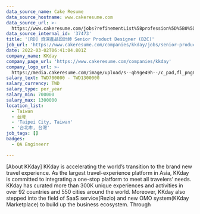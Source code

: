 ```yaml
---
data_source_name: Cake Resume
data_source_hostname: www.cakeresume.com
data_source_url: >-
  https://www.cakeresume.com/jobs?refinementList%5Bprofession%5D%5B0%5D=engineering_qa-engineer&refinementList%5Bsalary_currency%5D=TWD&range%5Bsalary_range%5D%5Bmin%5D=800096
data_source_internal_id: '37473'
title: '[RD] 資深產品設計師 Senior Product Designer (B2C)'
job_url: 'https://www.cakeresume.com/companies/kkday/jobs/senior-product-designer-54551a'
date: 2022-03-02T06:41:04.801Z
company_name: KKday
company_page_url: 'https://www.cakeresume.com/companies/kkday'
company_logo_url: >-
  https://media.cakeresume.com/image/upload/s--qb9ge49h--/c_pad,fl_png8,h_200,w_200/v1666342333/cmu3q58jezs7zkvpeprv.png
salary_text: TWD700000 - TWD1300000
salary_currency: TWD
salary_type: per_year
salary_min: 700000
salary_max: 1300000
location_list:
  - Taiwan
  - 台灣
  - 'Taipei City, Taiwan'
  - '台北市, 台灣'
job_tags: []
badges:
  - QA Engineerr

---
```


[About KKday] KKday is accelerating the world’s transition to the brand new travel experience. As the largest travel-experience platform in Asia, KKday is committed to integrating a one-stop platform to meet all travelers’ needs. KKday has curated more than 300K unique experiences and activities in over 92 countries and 550 cities around the world. Moreover, KKday also stepped into the field of SaaS service(Rezio) and new OMO system(KKday Marketplace) to build up the business ecosystem. Through 